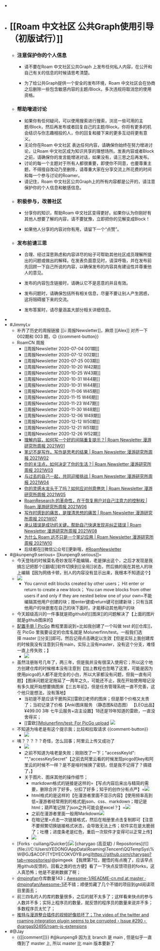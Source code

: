 - 
- # [[Roam 中文社区 公共Graph使用引导（初版试行）]]
    - ### 注意保护你的个人信息
        - 请不要在Roam 中文社区公共Graph 上发布任何私人内容，在公开和自己有关的信息的时候请思考清楚。

        - 为了给公共Graph提供一个安全的发布环境，Roam 中文社区会在协商之后删除一些包含敏感内容的主题/Block，多次违规将取消您的使用资格。
    - ### 帮助增进讨论

        - 如果你有任何疑问，可以使用搜索进行搜索，浏览一些可用的主题/Block，然后再发布或者回复自己的主题/Block。你将有更多的机会结识与你志趣相投的人，你的回复和接下来的更多互动将更有意义。
        - 无论你在Roam 中文社区 表达任何内容，请确保你始终在努力增进讨论，让Roam 中文社区成为知识共享的理想场所。发表内容或者Block之前，请确保你的发言能增进对话，如果没有，请三思之后再发布。
        - 讨论的每一个主题对于所有人都很重要，即使你不同意，也要尊重主题，不得擅自改动乃至删除，请尊重大家在分享交流上所花费的时间和每一个参与讨论的Roamer。
        - 请记住，Roam 中文社区公共Graph上的所有内容都是公开的，请注意保护你的个人信息和敏感信息。
    - ### 积极参与，改善社区
        - 分享你的知识，帮助Roam 中文社区变得更好。如果你认为你刚好有其他人想要了解的内容，请不要犹豫，立即把你的见解变成Block！

        - 如果他人分享的内容对你有用，请留下一个“点赞”。

    - ### 发布前请三思
        - 合理、经过深思熟虑和内容详尽的帖子可帮助其他社区成员理解所提出的问题或做出的解释。在发表负面意见时，请深呼吸，并在发布前先回顾一下自己所说的内容，以确保发布的内容具有建设性并尊重他人的意见。

        - 发布的内容包含链接时，请确认它不是恶意的并且有效。

        - 发布问题时，请确保包括所有相关信息，尽量不要让别人产生困惑，这将阻碍接下来的交流。
        - 发布答案时，请尽量涵盖大部分相关详细信息。
- 
- #JimmyLv
    - 补齐了历史的周报链接 [[⌸ 周报Newsletter]]，麻烦 [[Alex]] 对齐一下 002期和 003 期，😉 {{comment-button}}
    - RoamCN 周报
        - [[周报Newsletter 2020-07-04 001期]]
        - [[周报Newsletter 2020-07-12 002期]]
        - [[周报Newsletter 2020-07-25 003期]]
        - [[周报Newsletter 2020-10-20 W42期]]
        - [[周报Newsletter 2020-10-25 W43期]]
        - [[周报Newsletter 2020-10-31 W44期]]
        - [[周报Newsletter 2020-10-31 W44期]]
        - [[周报Newsletter 2020-11-06 W45期]]
        - [[周报Newsletter 2020-11-15 W46期]]
        - [[周报Newsletter 2020-11-23 W47期]]
        - [[周报Newsletter 2020-11-30 W48期]]
        - [[周报Newsletter 2020-12-06 W49期]]
        - [[周报Newsletter 2020-12-12 W50期]]
        - [[周报Newsletter 2020-12-21 W51期]]
        - [[周报Newsletter 2020-12-26 W52期]]
        - [理解内容，如何写一个好的间隔重复提示？| Roam Newsletter 漫游研究所周报 2021W01](https://blog.jimmylv.info/2021-01-03-roam-newsletter-RoamCN2021W01/)
        - [笔记不是写作，写作是思考的结果 | Roam Newsletter 漫游研究所周报 2021W02](https://blog.jimmylv.info/2021-01-15-roam-newsletter-RoamCN2021W02/)
        - [你的关注点，如何决定了你的生活？| Roam Newsletter 漫游研究所周报 2021W03](https://blog.jimmylv.info/2021-01-18-roam-newsletter-RoamCN2021W03/)
        - [与过去的自己一起，共同迎接挑战 | Roam Newsletter 漫游研究所周报 2021W04](https://mp.weixin.qq.com/s?__biz=MzI5MjM1Njg1Nw==&mid=2247484159&idx=1&sn=2ae8d95ecdfd30c785673bc0e21e708a&chksm=ec03d569db745c7fbf3e8a01e88d1b77f833a3ccfeb2eeeda6c17361888bb3d233faffc44a9d&scene=178&cur_album_id=1620801711462236166#rd)
        - [你的灵感水龙头干了吗？如何应对创意倦怠 | Roam Newsletter 漫游研究所周报 2021W05](https://mp.weixin.qq.com/s?__biz=MzI5MjM1Njg1Nw==&mid=2247484161&idx=1&sn=f817a4d53b5af282bf7eba6f7d346a05&chksm=ec03d497db745d815920a87e105a1645d7ea9e1d9665913e9d739487049a9f20ca049c01a036&scene=178&cur_album_id=1620801711462236166#rd)
        - [RoamResearch 的革命性，在于恢复用户对自己注意力的控制权 | Roam 漫游研究所周报 2021W06](https://mp.weixin.qq.com/s?__biz=MzI5MjM1Njg1Nw==&mid=2247484162&idx=1&sn=d1ec9e4358466d6f93c14f09a5cd820a&chksm=ec03d494db745d8225182791659d17233a71c39a3eb15ca7553ea2c2b495f97aeb76d5a72c2c&scene=178&cur_album_id=1620801711462236166#rd)
        - [写作时感到的痛苦，是理清思想的痛苦 | Roam Newsletter 漫游研究所周报 2021W07](https://mp.weixin.qq.com/s?__biz=MzI5MjM1Njg1Nw==&mid=2247484197&idx=1&sn=b8950974e6e1cfa0b3e23e364f34e8fc&chksm=ec03d4b3db745da56121eec5f634e0a0159f3a6f19e44caa55181986bf9b359f6e86998a8b45&scene=178&cur_album_id=1620801711462236166#rd)
        - [承认错误是成功的关键，帮助自己快速发现并纠正错误 | Roam Newsletter 漫游研究所周报 2021W08](https://mp.weixin.qq.com/s?__biz=MzI5MjM1Njg1Nw==&mid=2247484267&idx=1&sn=a7f77e9dccc61f4a063c502e3a98250a&chksm=ec03d4fddb745deb462b4d8c14959fb1332e08dee40e89868b1813aaf8e5bcee2ded874864f7&scene=178&cur_album_id=1620801711462236166#rd)
        - [为什么 Roam 远不只是一个笔记应用 | Roam Newsletter 漫游研究所周报 2021W10](https://mp.weixin.qq.com/s?__biz=MzI5MjM1Njg1Nw==&mid=2247484381&idx=1&sn=d937fff00755695f4baa008cd7caf56e&chksm=ec03d44bdb745d5d452e0b7cf2a99439b9991dad3e21146598d0d3bf5d81779e96c077699766&scene=178&cur_album_id=1620801711462236166#rd)
        - 后续都在[[微信公众号]]更新哦，[#RoamNewsletter](https://mp.weixin.qq.com/mp/appmsgalbum?__biz=MzI5MjM1Njg1Nw==&action=getalbum&album_id=1620801711462236166&scene=173&from_msgid=2247484381&from_itemidx=1&count=3#wechat_redirect)
- #@kunpeng9.serious= [[kunpeng9.serious]]=
    - 今天登陆的时候莫名奇妙发现不能编辑，老是弹出这个，之后才发现是我搞忘记把那个[[翻墙]]软件切换到[[全局]]状态，然后搞的我在其他人的块上编辑【因为网络卡顿，别人的内容没有显示出来，我根本不知道这个】
    - ![](https://raw.githubusercontent.com/kunpeng9/PicgoPicture2020-10-18/master/20201112%E4%BD%A0%E4%B8%8D%E8%83%BD%E7%BC%96%E8%BE%91%E6%BC%AB%E6%B8%B8%E8%80%85.png)
        - You cannot edit blocks created by other users； Hit enter or return to create a new block； You can move blocks from other users if and only if they are nested below one of your own=不能编辑其他用户创建的块；按enter键或return键可创建新块；只有当其他用户的块嵌套在自己的块下面时，才能移动其他用户的块
    - 今天超级高兴的一件事就是把github的[[图床]]的问题解决了【上面的图片就是github图床的】
    - [配置手册 | PicGo](https://picgo.github.io/PicGo-Doc/zh/guide/config.html#github%E5%9B%BE%E5%BA%8A) 教程里面说到=比如我创建了一个叫做 test 的[[仓库]]，在 PicGo 里我要设定的仓库名就是 Molunerfinn/test。一般我们选择 master [[分支]]即可。然后记得点击确定以生效【但是实际上我创建库的时候我没有注意到只有main，实际上没有master，没有这个分支，难怪一直上传失败；】
        - ![](https://raw.githubusercontent.com/kunpeng9/PicgoPicture2020-10-18/master/20201112picgo%E6%88%90%E5%8A%9F%E4%B8%8A%E4%BC%A0github%E5%9B%BE%E5%BA%8A%E5%9B%BE%E7%89%87.png)
    - 虽然注册账号几年了，两三年，但是我并没有很深入使用它；所以这个地方创建仓库的时候根本没有注意到【加上教程也忽略了这里，可能是因为使用picgo的人都不是完全的小白，所以大家都没有问题，但我一直有问题】【图床问题足足拖延了一两年之久，可能还不止，我在开始使用暗记没有多久就开始想要搞图床【三五年前】，但是任务管理系统一直不完善，这个他只是想法，没有落地】
        - 当初是不是应该干脆购买[[雷欧]]老师的图床；但是那个价格又太贵了；当初记录了价格【Anki图床服务 （静态图&动态图） 【LEO出品】¥499.00 3年 七牛云服务+店主设置】18还是19年知道的雷欧，一直没舍得买；
        - [[雷欧]][Molunerfinn/test: For PicGo upload](https://github.com/Molunerfinn/test) ![](https://raw.githubusercontent.com/kunpeng9/PicgoPicture2020-10-18/master/20201112github%E5%88%86%E6%94%AFmaster.png)
    - 不知道为啥老是有这个提示我；比较和拉取请求 {{comment-button}}
        - ![](https://raw.githubusercontent.com/kunpeng9/PicgoPicture2020-10-18/master/20201112github%E8%AF%B7%E6%B1%82.png)
    - 咦？？？？？奇怪，怎么回事；阿里云上传又成功了
        - ![](https://raw.githubusercontent.com/kunpeng9/PicgoPicture2020-10-18/master/20201112114322.jpg)
        - 之前不知道为啥老是失败；刚刚改了一下；"accessKeyId": "","accessKeySecret"【之前去阿里云看的时候发现picgo的key和阿里云的时候不一样？是不是啥时候换了密钥，但是我不记得了？搞错了，】
        - 关于图片、图床其他的操作细节；
            - markdown格式的链接是这样的=【写点内容后来出与精简的需要，删除合并了好多，分扣了好多；知乎的创作分有点严】=![](https://raw.githubusercontent.com/kunpeng9/PicgoPicture2020-10-18/master/20201112211713.png)
            - html格式的是这样的【在漫游者里面不显示内容】【使用频率高到低=漫游者经常用到的格式是json、css、markdown；暗记是html；葫芦笔记除了json之外可能会是excel？】=<img 
src="https://raw.githubusercontent.com/kunpeng9/PicgoPicture2020-10-18/master/20201112211713.png"/>
            - 之前在漫游者里面一般用Markdown![](https://raw.githubusercontent.com/kunpeng9/PicgoPicture2020-10-18/master/20201112212648.png)
            - 在暗记里=点击一次链接格式，然后在相册里点击复制即可【注意不要频繁切换链接格式状态，会导致无法上传；软件实在是太脆弱了；吐槽；进度条老是红色，重启一次软件才变得可以正常上传】
            - ![](https://raw.githubusercontent.com/kunpeng9/PicgoPicture2020-10-18/master/20201112212845.png)
    - [Forks · cuiliang/Quicker](![](file:///C:\Users\YEDONG\AppData\Roaming\Tencent\QQTempSys\%W@GJ$ACOF(TYDYECOKVDYB.png)https://github.com/cuiliang/Quicker/network/members) [charygao (高亚斌) / Repositories](![](file:///C:\Users\YEDONG\AppData\Roaming\Tencent\QQTempSys\%W@GJ$ACOF(TYDYECOKVDYB.png)https://github.com/charygao?tab=repositories)@pimgeek 【我牌第7位，醒悟的有点晚了，应该早点用github反馈的，回看之类的也方便】看了一下快点反馈项目的forks，这人真恐怖；他是不是刷数据了啊；
    - [dmpingfan](https://github.com/dmpingfan)仓库数量143；[Awesome-1/README-cn.md at master · dmpingfan/Awesome-1](https://github.com/dmpingfan/Awesome-1/blob/master/README-cn.md)还不错；顺便剪藏了几个不错的项目到gtd阅读项目里面去；
    - 前三四名的人的库的数量很多，之后的就不太多了；这样看来快点的参与人数并不多；实际上程序员的数量，就反馈的程序员的数量来说并不多；多数程序员太忙了；
    - [推特与漫游整合插件的视频好像损坏了；The video of the twitter and roaming integration plugin seems to be corrupted・Issue #290・dvargas92495/roam-js-extensions](https://github.com/dvargas92495/roam-js-extensions/issues/290)
- #@Jay
    - {{[[comment]]}}
#@kunpeng9 因为主 branch 是 main , 但是似乎一直傳到了 master 上, 所以 master 比 main 版本要新了

